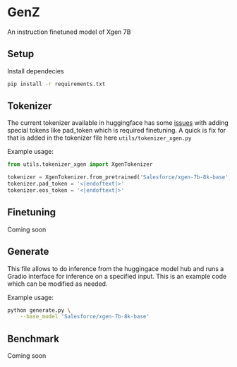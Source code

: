 # GenZ

An instruction finetuned model of Xgen 7B

## Setup

Install dependecies
   ```bash
   pip install -r requirements.txt
   ```

## Tokenizer

The current tokenizer available in huggingface has some [issues](https://github.com/salesforce/xgen/issues/6) with adding special tokens like pad_token which is required finetuning. A quick is fix for that is added in the tokenizer file here `utils/tokenizer_xgen.py`

Example usage:
```python
from utils.tokenizer_xgen import XgenTokenizer

tokenizer = XgenTokenizer.from_pretrained('Salesforce/xgen-7b-8k-base', trust_remote_code=True)
tokenizer.pad_token = '<|endoftext|>'
tokenizer.eos_token = '<|endoftext|>'
```

## Finetuning

Coming soon

## Generate

This file allows to do inference from the huggingace model hub and runs a Gradio interface for inference on a specified input. This is an example code which can be modified as needed.

Example usage:

```bash
python generate.py \
    --base_model 'Salesforce/xgen-7b-8k-base'
```

## Benchmark

Coming soon
